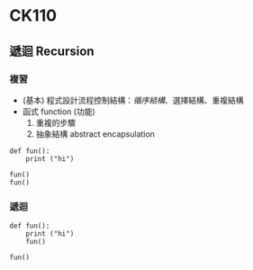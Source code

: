 # CK110

## 遞迴 Recursion

### 複習

* (基本) 程式設計流程控制結構：*循序結構*、選擇結構、重複結構  
* 函式 function (功能)  
  1. 重複的步驟  
  2. 抽象結構 abstract encapsulation  
```
def fun():
    print ("hi")

fun()
fun()
```
### 遞迴
```
def fun():
    print ("hi")
    fun()

fun()
```
